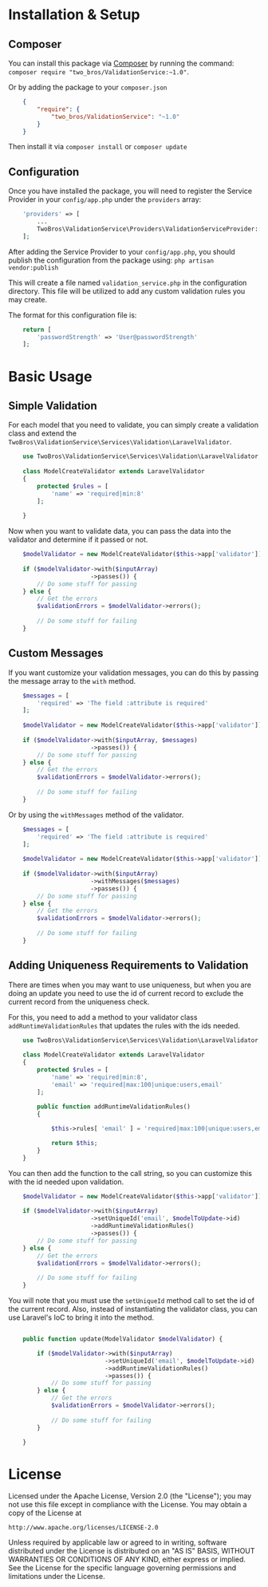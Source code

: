 # Installation & Setup

## Composer
You can install this package via <a href="http://getcomposer.org">Composer</a> by running the command: `composer require "two_bros/ValidationService:~1.0"`.

Or by adding the package to your `composer.json`
```json
    {
        "require": {
            "two_bros/ValidationService": "~1.0"
        }
    }
```
Then install it via `composer install` or `composer update`

## Configuration
Once you have installed the package, you will need to register the Service Provider in your `config/app.php` under the `providers` array:
```php
    'providers' => [
        ...
        TwoBros\ValidationService\Providers\ValidationServiceProvider::class,
    ];
```
After adding the Service Provider to your `config/app.php`, you should publish the configuration from the package using: `php artisan vendor:publish`

This will create a file named `validation_service.php` in the configuration directory. This file will be utilized to add any custom validation rules you may create.

The format for this configuration file is:
```php
    return [
        'passwordStrength' => 'User@passwordStrength'
    ];
```
# Basic Usage

## Simple Validation

For each model that you need to validate, you can simply create a validation class and extend the `TwoBros\ValidationService\Services\Validation\LaravelValidator`.

```php
    use TwoBros\ValidationService\Services\Validation\LaravelValidator;
    
    class ModelCreateValidator extends LaravelValidator
    {
        protected $rules = [
            'name' => 'required|min:8'
        ];
        
    }
```

Now when you want to validate data, you can pass the data into the validator and determine if it passed or not.

```php
    $modelValidator = new ModelCreateValidator($this->app['validator']);
    
    if ($modelValidator->with($inputArray)
                       ->passes()) {
        // Do some stuff for passing
    } else {
        // Get the errors
        $validationErrors = $modelValidator->errors();
        
        // Do some stuff for failing
    }
```

## Custom Messages

If you want customize your validation messages, you can do this by passing the message array to the `with` method.

```php
    $messages = [
        'required' => 'The field :attribute is required'
    ];
    
    $modelValidator = new ModelCreateValidator($this->app['validator']);
    
    if ($modelValidator->with($inputArray, $messages)
                       ->passes()) {
        // Do some stuff for passing
    } else {
        // Get the errors
        $validationErrors = $modelValidator->errors();
        
        // Do some stuff for failing
    }            
```

Or by using the `withMessages` method of the validator.

```php
    $messages = [
        'required' => 'The field :attribute is required'
    ];
    
    $modelValidator = new ModelCreateValidator($this->app['validator']);
    
    if ($modelValidator->with($inputArray)
                       ->withMessages($messages)
                       ->passes()) {
        // Do some stuff for passing
    } else {
        // Get the errors
        $validationErrors = $modelValidator->errors();
        
        // Do some stuff for failing
    }
```

## Adding Uniqueness Requirements to Validation
There are times when you may want to use uniqueness, but when you are doing an update you need to use the id of current record to exclude the current record from the uniqueness check.

For this, you need to add a method to your validator class `addRuntimeValidationRules` that updates the rules with the ids needed.

```php
    use TwoBros\ValidationService\Services\Validation\LaravelValidator;
    
    class ModelCreateValidator extends LaravelValidator
    {
        protected $rules = [
            'name' => 'required|min:8',
            'email' => 'required|max:100|unique:users,email'
        ];
        
        public function addRuntimeValidationRules()
        {

            $this->rules[ 'email' ] = 'required|max:100|unique:users,email,' . $this->uniqueIds[ 'email' ];

            return $this;
        }
    }
```

You can then add the function to the call string, so you can customize this with the id needed upon validation.

```php
    $modelValidator = new ModelCreateValidator($this->app['validator']);
    
    if ($modelValidator->with($inputArray)
                       ->setUniqueId('email', $modelToUpdate->id)
                       ->addRuntimeValidationRules()
                       ->passes()) {
        // Do some stuff for passing
    } else {
        // Get the errors
        $validationErrors = $modelValidator->errors();
        
        // Do some stuff for failing
    }
```

You will note that you must use the `setUniqueId` method call to set the id of the current record. Also, instead of instantiating the validator class, you can use Laravel's IoC to bring it into the method.

```php

    public function update(ModelValidator $modelValidator) {

        if ($modelValidator->with($inputArray)
                           ->setUniqueId('email', $modelToUpdate->id)
                           ->addRuntimeValidationRules()
                           ->passes()) {
            // Do some stuff for passing
        } else {
            // Get the errors
            $validationErrors = $modelValidator->errors();
            
            // Do some stuff for failing
        }

    }
```

# License

Licensed under the Apache License, Version 2.0 (the "License");
you may not use this file except in compliance with the License.
You may obtain a copy of the License at

    http://www.apache.org/licenses/LICENSE-2.0

Unless required by applicable law or agreed to in writing, software
distributed under the License is distributed on an "AS IS" BASIS,
WITHOUT WARRANTIES OR CONDITIONS OF ANY KIND, either express or implied.
See the License for the specific language governing permissions and
limitations under the License.